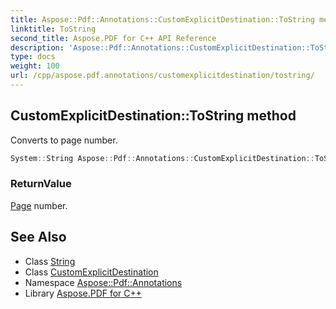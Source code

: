 ```yaml
---
title: Aspose::Pdf::Annotations::CustomExplicitDestination::ToString method
linktitle: ToString
second_title: Aspose.PDF for C++ API Reference
description: 'Aspose::Pdf::Annotations::CustomExplicitDestination::ToString method. Converts to page number in C++.'
type: docs
weight: 100
url: /cpp/aspose.pdf.annotations/customexplicitdestination/tostring/
---
```

## CustomExplicitDestination::ToString method


Converts to page number.

```cpp
System::String Aspose::Pdf::Annotations::CustomExplicitDestination::ToString() const override
```


### ReturnValue

[Page](../../../aspose.pdf/page/) number.

## See Also

* Class [String](../../../system/string/)
* Class [CustomExplicitDestination](../)
* Namespace [Aspose::Pdf::Annotations](../../)
* Library [Aspose.PDF for C++](../../../)
